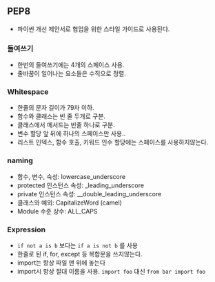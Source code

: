 ## PEP8
- 파이썬 개선 제안서로 협업을 위한 스타일 가이드로 사용된다.

### 들여쓰기
- 한번의 들여쓰기에는 4개의 스페이스 사용.
- 줄바꿈이 일어나는 요소들은 수직으로 정렬.

### Whitespace
- 한줄의 문자 길이가 79자 이하.
- 함수와 클래스는 빈 줄 두개로 구분.
- 클래스에서 메서드는 빈줄 하나로 구분.
- 변수 할당 앞 뒤에 하나의 스페이스만  사용..
- 리스트 인덱스, 함수 호출, 키워드 인수 할당에는 스페이스를 사용하지않는다.

### naming
- 함수, 변수, 숙성: lowercase_underscore
- protected 인스턴스 속성: _leading_underscore
- private 인스턴스 속성: __double_leading_underscore
- 클래스와 예외: CapitalizeWord (camel)
- Module 수준 상수: ALL_CAPS

### Expression
- ```if not a is b``` 보다는 ```if a is not b``` 를 사용
- 한줄로 된 if, for, except 등 복합문을 쓰지않는다.
- import는 항상 파일 맨 위에 놓는다
- import시 항상 절대 이름을 사용. ```import foo``` 대신 ```from bar import foo```

